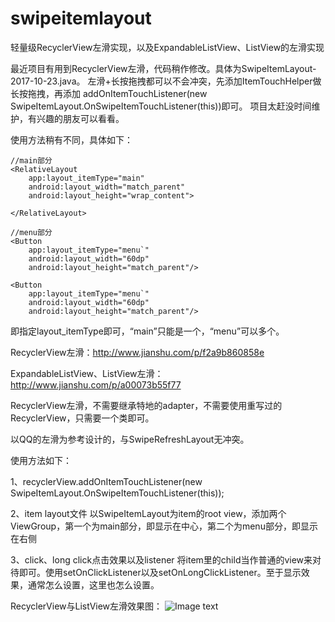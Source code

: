 # swipeitemlayout
轻量级RecyclerView左滑实现，以及ExpandableListView、ListView的左滑实现

最近项目有用到RecyclerView左滑，代码稍作修改。具体为SwipeItemLayout-2017-10-23.java。
左滑+长按拖拽都可以不会冲突，先添加ItemTouchHelper做长按拖拽，再添加
addOnItemTouchListener(new SwipeItemLayout.OnSwipeItemTouchListener(this))即可。
项目太赶没时间维护，有兴趣的朋友可以看看。


使用方法稍有不同，具体如下：
<SwipeItemLayout xmlns:android="http://schemas.android.com/apk/res/android"
    xmlns:app="http://schemas.android.com/apk/res-auto"
    android:layout_width="match_parent"
    android:layout_height="match_parent">
	
	//main部分
    <RelativeLayout
        app:layout_itemType="main"
        android:layout_width="match_parent"
        android:layout_height="wrap_content">
		
	</RelativeLayout>
	
	//menu部分
	<Button 
		app:layout_itemType="menu`"
        android:layout_width="60dp"
        android:layout_height="match_parent"/>
	
	<Button 
		app:layout_itemType="menu`"
        android:layout_width="60dp"
        android:layout_height="match_parent"/>
	
</SwipeItemLayout>
	即指定layout_itemType即可，“main”只能是一个，“menu”可以多个。



RecyclerView左滑：http://www.jianshu.com/p/f2a9b860858e

ExpandableListView、ListView左滑：http://www.jianshu.com/p/a00073b55f77

RecyclerView左滑，不需要继承特地的adapter，不需要使用重写过的RecyclerView，只需要一个类即可。

以QQ的左滑为参考设计的，与SwipeRefreshLayout无冲突。

使用方法如下：
  
  1、recyclerView.addOnItemTouchListener(new SwipeItemLayout.OnSwipeItemTouchListener(this));
  
  2、item layout文件
    以SwipeItemLayout为item的root view，添加两个ViewGroup，第一个为main部分，即显示在中心，第二个为menu部分，即显示在右侧
  
  3、click、long click点击效果以及listener
    将item里的child当作普通的view来对待即可。使用setOnClickListener以及setOnLongClickListener。至于显示效果，通常怎么设置，这里也怎么设置。
  
RecyclerView与ListView左滑效果图：
	![Image text](https://raw.githubusercontent.com/fornana/swipeitemlayout/master/img/example1.png)